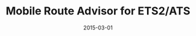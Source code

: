 ---
title: Mobile Route Advisor for ETS2/ATS
modal-id: 1
date: 2015-03-01
image-home: mobile-route-advisor/home.png
alt-home: Mobile Route Advisor Splash
image-modal: mobile-route-advisor/modal.png
alt-modal: Screenshot of Mobile Route Advisor
project-date: 2015-03-01
category: JavaScript / CSS
link: https://mikekoch.me/ets2-mobile-route-advisor
description: The "Mobile Route Advisor" for Euro Truck Simulator 2 ("ETS2") is a skin for the <a href="https://github.com/Funbit/ets2-telemetry-server" target="_blank">ETS2 Telemetry Web Server</a>.  For those who have never played ETS2 before, there is a HUD in the bottom-right (or bottom-left for some users) that displays your current location on a map (similar to a GPS), information about your current job (such as income, destination), as well as damage information (i.e. truck damage and trailer damage).  I created a skin, using the JSON returned from the Telemetry Web Server to mimic the Route Advisor on a mobile device, freeing up that portion of the screen.  It's a small project; however many people are enjoying the benefits it provides.
---